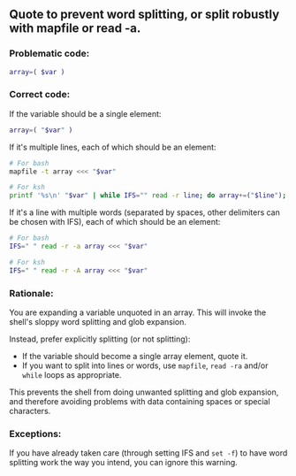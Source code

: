 ## Quote to prevent word splitting, or split robustly with mapfile or read -a.

### Problematic code:

```sh
array=( $var )
```

### Correct code:

If the variable should be a single element:

```sh
array=( "$var" )
```

If it's multiple lines, each of which should be an element:

```sh
# For bash
mapfile -t array <<< "$var"

# For ksh
printf '%s\n' "$var" | while IFS="" read -r line; do array+=("$line"); done
```

If it's a line with multiple words (separated by spaces, other delimiters can be chosen with IFS), each of which should be an element:

```sh
# For bash
IFS=" " read -r -a array <<< "$var"

# For ksh
IFS=" " read -r -A array <<< "$var"
```

### Rationale:

You are expanding a variable unquoted in an array. This will invoke the shell's sloppy word splitting and glob expansion.

Instead, prefer explicitly splitting (or not splitting):

* If the variable should become a single array element, quote it.
* If you want to split into lines or words, use `mapfile`, `read -ra` and/or `while` loops as appropriate.

This prevents the shell from doing unwanted splitting and glob expansion, and therefore avoiding problems with data containing spaces or special characters.

### Exceptions:

If you have already taken care (through setting IFS and `set -f`) to have word splitting work the way you intend, you can ignore this warning.